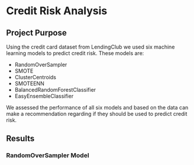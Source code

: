 # Credit Risk Analysis

## Project Purpose

Using the credit card dataset from LendingClub we used six machine learning models to predict credit risk. These models are:
  - RandomOverSampler
  - SMOTE
  - ClusterCentroids
  - SMOTEENN
  - BalancedRandomForestClassifier
  - EasyEnsembleClassifier

We assessed the performance of all six models and based on the data can make a recommendation regarding if they should be used to predict credit risk.

## Results

### RandomOverSampler Model

